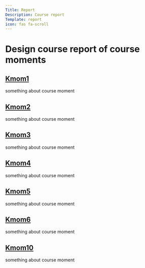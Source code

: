 ```yaml
---
Title: Report
Description: Course report
Template: report
icon: fas fa-scroll
---
```


Design course report of course moments
=========================================

<!-- * [kmom01](report/kmom01)
* [kmom02](report/kmom02) -->

<div class="kmom-box">
    <a href="report/kmom01"><h2>Kmom1</h2></a>
    <p>something about course moment</p>
</div>

<div class="kmom-box">
    <a href="report/kmom02"><h2>Kmom2</h2></a>
    <p>something about course moment</p>
</div>

<div class="kmom-box">
    <a href="report/kmom03"><h2>Kmom3</h2></a>
    <p>something about course moment</p>
</div>

<div class="kmom-box">
    <a href="#"><h2>Kmom4</h2></a>
    <p>something about course moment</p>
</div>

<div class="kmom-box">
    <a href="#"><h2>Kmom5</h2></a>
    <p>something about course moment</p>
</div>

<div class="kmom-box">
    <a href="#"><h2>Kmom6</h2></a>
    <p>something about course moment</p>
</div>

<div class="kmom-box project">
    <a href="#"><h2>Kmom10</h2></a>
    <p>something about course moment</p>
</div>
